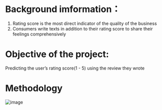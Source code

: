 # Background imformation：
1. Rating score is the most direct indicator of the quality of the business
2. Consumers write texts in addition to their rating score to share their feelings comprehensively

# Objective of the project: 
Predicting the user’s rating score(1 - 5) using the review they wrote

# Methodology
![image](https://user-images.githubusercontent.com/102703087/203450736-ce233ff2-0b8e-43b3-a174-05326e5a5a2e.png)
